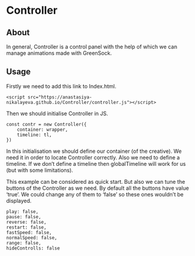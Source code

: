 # Controller

## About

In general, Controller is a control panel with the help of which we can manage animations made with GreenSock.


## Usage

Firstly we need to add this link to Index.html.

    <script src="https://anastasiya-nikalayeva.github.io/Controller/controller.js"></script>

Then we should initialise Controller in JS.

    const contr = new Controller({
        container: wrapper, 
        timeline: tl,
    })

In this initialisation we should define our container (of the creative). We need it in order to locate Controller correctly. Also we need to define a timeline. If we don’t define a timeline then globalTimeline will work for us (but with some limitations).

This example can be considered as quick start. But also we can tune the buttons of the Controller as we need. By default all the buttons have value ‘true’. We could change any of them to ‘false’ so these ones wouldn’t be displayed.

    play: false,
    pause: false,
    reverse: false,
    restart: false,
    fastSpeed: false,
    normalSpeed: false,
    range: false,
    hideControlls: false